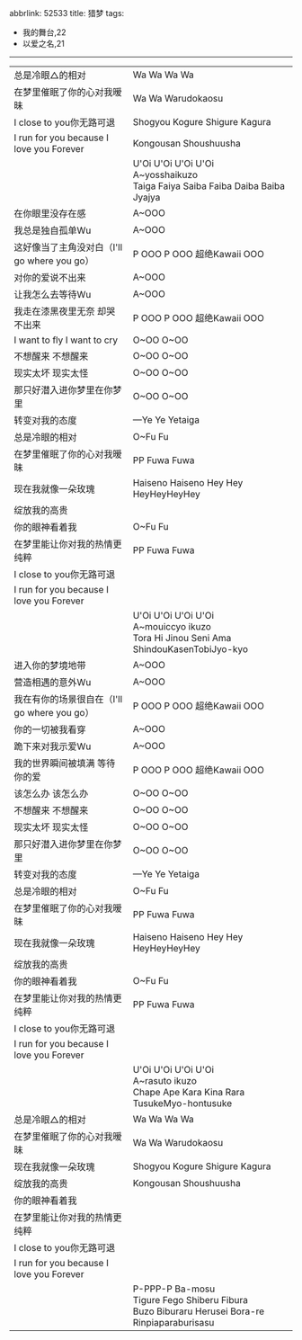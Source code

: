 abbrlink: 52533
title: 猎梦
tags:
  - 我的舞台,22
  - 以爱之名,21
---
|      |      |
|--|--|
|总是冷眼△的相对|Wa Wa Wa Wa |
|在梦里催眠了你的心对我暧昧|Wa Wa Warudokaosu|
|I close to you你无路可退|Shogyou Kogure Shigure Kagura|
|I run for you because I love you Forever|Kongousan Shoushuusha|
|      |U'Oi U'Oi U'Oi U'Oi<br>A~yosshaikuzo<br>Taiga Faiya Saiba Faiba Daiba Baiba Jyajya|
|在你眼里没存在感|A~OOO|
|我总是独自孤单Wu|A~OOO|
|这好像当了主角没对白（I'll go where you go）|P OOO P OOO 超绝Kawaii OOO|
|对你的爱说不出来|A~OOO|
|让我怎么去等待Wu|A~OOO|
|我走在漆黑夜里无奈 却哭不出来|P OOO P OOO 超绝Kawaii OOO|
|I want to fly I want to cry|O~OO O~OO|
|不想醒来 不想醒来|O~OO O~OO|
|现实太坏 现实太怪|O~OO O~OO|
|那只好潜入进你梦里在你梦里|O~OO O~OO|
|转变对我的态度|—Ye Ye Yetaiga|
|总是冷眼的相对|O~Fu Fu|
|在梦里催眠了你的心对我暧昧|PP Fuwa Fuwa|
|现在我就像一朵玫瑰|Haiseno Haiseno Hey Hey HeyHeyHeyHey|
|绽放我的高贵|      |
|你的眼神看着我|O~Fu Fu|
|在梦里能让你对我的热情更纯粹|PP Fuwa Fuwa|
|I close to you你无路可退|      |
|I run for you because I love you Forever|      |
|      |U'Oi U'Oi U'Oi U'Oi<br>A~mouiccyo ikuzo<br>Tora Hi Jinou Seni Ama ShindouKasenTobiJyo-kyo|
|进入你的梦境地带|A~OOO|
|营造相遇的意外Wu|A~OOO|
|我在有你的场景很自在（I'll go where you go）|P OOO P OOO 超绝Kawaii OOO|
|你的一切被我看穿|A~OOO|
|跪下来对我示爱Wu|A~OOO|
|我的世界瞬间被填满 等待你的爱|P OOO P OOO 超绝Kawaii OOO|
|该怎么办 该怎么办|O~OO O~OO|
|不想醒来 不想醒来|O~OO O~OO|
|现实太坏 现实太怪|O~OO O~OO|
|那只好潜入进你梦里在你梦里|O~OO O~OO|
|转变对我的态度|—Ye Ye Yetaiga|
|总是冷眼的相对|O~Fu Fu|
|在梦里催眠了你的心对我暧昧|PP Fuwa Fuwa|
|现在我就像一朵玫瑰|Haiseno Haiseno Hey Hey HeyHeyHeyHey|
|绽放我的高贵|      |
|你的眼神看着我|O~Fu Fu|
|在梦里能让你对我的热情更纯粹|PP Fuwa Fuwa|
|I close to you你无路可退|      |
|I run for you because I love you Forever|      |
|      |U'Oi U'Oi U'Oi U'Oi<br>A~rasuto ikuzo<br>Chape Ape Kara Kina Rara TusukeMyo-hontusuke|
|总是冷眼△的相对|Wa Wa Wa Wa |
|在梦里催眠了你的心对我暧昧|Wa Wa Warudokaosu|
|现在我就像一朵玫瑰|Shogyou Kogure Shigure Kagura|
|绽放我的高贵|Kongousan Shoushuusha|
|你的眼神看着我|      |
|在梦里能让你对我的热情更纯粹|      |
|I close to you你无路可退|      |
|I run for you because I love you Forever|      |
|      |P-PPP-P Ba-mosu<br>Tigure Fego Shiberu Fibura<br>Buzo Biburaru Herusei Bora-re<br>Rinpiaparaburisasu|
